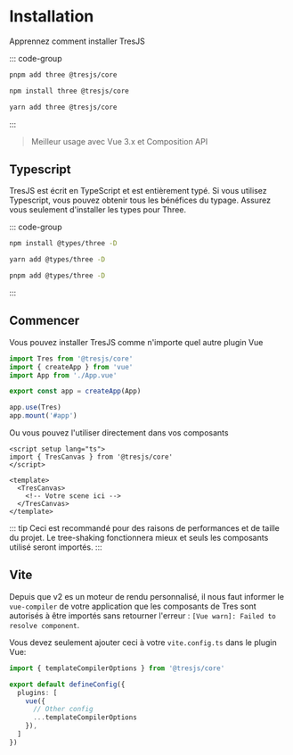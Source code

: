 # Installation

Apprennez comment installer TresJS

::: code-group

```bash [pnpm]
pnpm add three @tresjs/core
```

```bash [npm]
npm install three @tresjs/core
```

```bash [yarn]
yarn add three @tresjs/core
```

:::

> Meilleur usage avec Vue 3.x et Composition API

## Typescript

TresJS est écrit en TypeScript et est entièrement typé. Si vous utilisez Typescript, vous pouvez obtenir tous les bénéfices du typage. Assurez vous seulement d'installer les types pour Three.

::: code-group

```bash [npm]
npm install @types/three -D
```

```bash [yarn]
yarn add @types/three -D
```

```bash [pnpm]
pnpm add @types/three -D
```

:::

## Commencer

Vous pouvez installer TresJS comme n'importe quel autre plugin Vue

```ts
import Tres from '@tresjs/core'
import { createApp } from 'vue'
import App from './App.vue'

export const app = createApp(App)

app.use(Tres)
app.mount('#app')
```

Ou vous pouvez l'utiliser directement dans vos composants

```vue
<script setup lang="ts">
import { TresCanvas } from '@tresjs/core'
</script>

<template>
  <TresCanvas>
    <!-- Votre scene ici -->
  </TresCanvas>
</template>
```

::: tip
Ceci est recommandé pour des raisons de performances et de taille du projet. Le tree-shaking fonctionnera mieux et seuls les composants utilisé seront importés.
:::

## Vite

Depuis que v2 es un moteur de rendu personnalisé, il nous faut informer le `vue-compiler` de votre application que les composants de Tres sont autorisés à être importés sans retourner l'erreur : `[Vue warn]: Failed to resolve component`.

Vous devez seulement ajouter ceci à votre `vite.config.ts` dans le plugin Vue:

```ts [vite.config.ts]
import { templateCompilerOptions } from '@tresjs/core'

export default defineConfig({
  plugins: [
    vue({
      // Other config
      ...templateCompilerOptions
    }),
  ]
})
```
